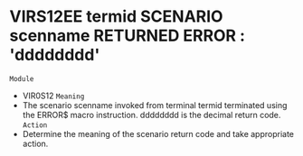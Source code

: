 # VIRS12EE termid SCENARIO scenname RETURNED ERROR : 'dddddddd'
`Module`
- VIR0S12
`Meaning`
- The scenario scenname invoked from terminal termid terminated using the ERROR$ macro instruction. dddddddd is the decimal return code.
`Action`
- Determine the meaning of the scenario return code and take appropriate action.

